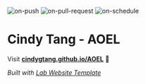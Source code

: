 
  ![on-push](../../actions/workflows/on-push.yaml/badge.svg)
  ![on-pull-request](../../actions/workflows/on-pull-request.yaml/badge.svg)
  ![on-schedule](../../actions/workflows/on-schedule.yaml/badge.svg)

  # Cindy Tang - AOEL

  Visit **[cindygtang.github.io/AOEL](https://cindygtang.github.io/AOEL)** 🚀

  _Built with [Lab Website Template](https://greene-lab.gitbook.io/lab-website-template-docs)_
